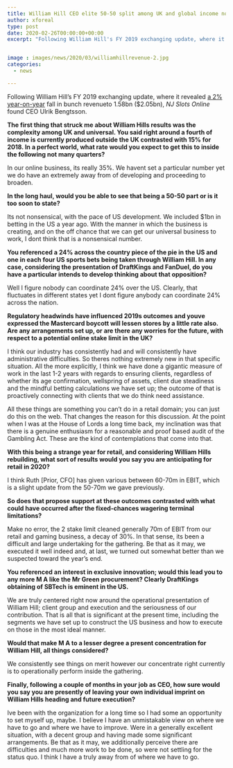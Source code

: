 ```yaml
---
title: William Hill CEO elite 50-50 split among UK and global income not preposterous long term
author: xforeal 
type: post
date: 2020-02-26T00:00:00+00:00
excerpt: "Following William Hill's FY 2019 exchanging update, where it detailed a 2&amp;percnt; year-on-year fall in bunch revenueto 1 "


image : images/news/2020/03/williamhillrevenue-2.jpg
categories:
  - news

---
```

Following William Hill&#8217;s FY 2019 exchanging update, where it revealed [a 2&percnt; year-on-year][1] fall in bunch revenueto 1.58bn ($2.05bn), _NJ Slots Online_ found CEO Ulrik Bengtsson. 

**The first thing that struck me about William Hills results was the complexity among UK and universal. You said right around a fourth of income is currently produced outside the UK contrasted with 15&percnt; for 2018. In a perfect world, what rate would you expect to get this to inside the following not many quarters?** 

In our online business, its really 35&percnt;. We havent set a particular number yet we do have an extremely away from of developing and proceeding to broaden. 

**In the long haul, would you be able to see that being a 50-50 part or is it too soon to state?** 

Its not nonsensical, with the pace of US development. We included $1bn in betting in the US a year ago. With the manner in which the business is creating, and on the off chance that we can get our universal business to work, I dont think that is a nonsensical number. 

**You referenced a 24&percnt; across the country piece of the pie in the US and one in each four US sports bets being taken through William Hill. In any case, considering the presentation of DraftKings and FanDuel, do you have a particular intends to develop thinking about that opposition?** 

Well I figure nobody can coordinate 24&percnt; over the US. Clearly, that fluctuates in different states yet I dont figure anybody can coordinate 24&percnt; across the nation. 

**Regulatory headwinds have influenced 2019s outcomes and youve expressed the Mastercard boycott will lessen stores by a little rate also. Are any arrangements set up, or are there any worries for the future, with respect to a potential online stake limit in the UK?** 

I think our industry has consistently had and will consistently have administrative difficulties. So theres nothing extremely new in that specific situation. All the more explicitly, I think we have done a gigantic measure of work in the last 1-2 years with regards to ensuring clients, regardless of whether its age confirmation, wellspring of assets, client due steadiness and the mindful betting calculations we have set up; the outcome of that is proactively connecting with clients that we do think need assistance. 

All these things are something you can&#8217;t do in a retail domain; you can just do this on the web. That changes the reason for this discussion. At the point when I was at the House of Lords a long time back, my inclination was that there is a genuine enthusiasm for a reasonable and proof based audit of the Gambling Act. These are the kind of contemplations that come into that. 

**With this being a strange year for retail, and considering William Hills rebuilding, what sort of results would you say you are anticipating for retail in 2020?** 

I think Ruth [Prior, CFO] has given various between 60-70m in EBIT, which is a slight update from the 50-70m we gave previously. 

**So does that propose support at these outcomes contrasted with what could have occurred after the fixed-chances wagering terminal limitations?** 

Make no error, the 2 stake limit cleaned generally 70m of EBIT from our retail and gaming business, a decay of 30&percnt;. In that sense, its been a difficult and large undertaking for the gathering. Be that as it may, we executed it well indeed and, at last, we turned out somewhat better than we suspected toward the year&#8217;s end. 

**You referenced an interest in exclusive innovation; would this lead you to any more M A like the Mr Green procurement? Clearly DraftKings obtaining of SBTech is eminent in the US.** 

We are truly centered right now around the operational presentation of William Hill; client group and execution and the seriousness of our contribution. That is all that is significant at the present time, including the segments we have set up to construct the US business and how to execute on those in the most ideal manner. 

**Would that make M A to a lesser degree a present concentration for William Hill, all things considered?** 

We consistently see things on merit however our concentrate right currently is to operationally perform inside the gathering. 

**Finally, following a couple of months in your job as CEO, how sure would you say you are presently of leaving your own individual imprint on William Hills heading and future execution?** 

Ive been with the organization for a long time so I had some an opportunity to set myself up, maybe. I believe I have an unmistakable view on where we have to go and where we have to improve. Were in a generally excellent situation, with a decent group and having made some significant arrangements. Be that as it may, we additionally perceive there are difficulties and much more work to be done, so were not settling for the status quo. I think I have a truly away from of where we have to go.

 [1]: #